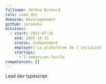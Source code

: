 ```yaml
---
fullname: Jérôme Burkard
role: Lead dev
domaine: Développement
github: jeromebu
missions:
  - start: 2021-07-16
    end: 2025-10-31
    status: independent
    employer: La plateforme de l'inclusion
    startups:
      - l-immersion-facile
competences: []
---
```

Lead dev typescript